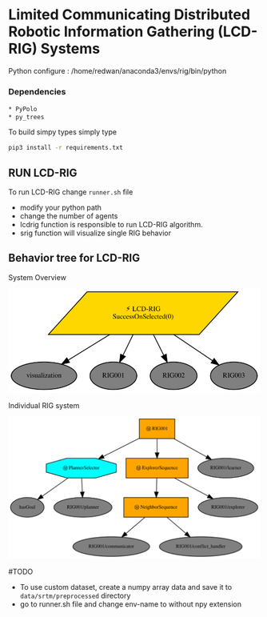 # Limited Communicating Distributed Robotic Information Gathering (LCD-RIG) Systems

Python configure : /home/redwan/anaconda3/envs/rig/bin/python

### Dependencies
    * PyPolo
    * py_trees
To build simpy types simply type
```bash 
pip3 install -r requirements.txt
```

## RUN LCD-RIG 

To run LCD-RIG change ```runner.sh``` file
* modify your python path 
* change the number of agents 
* lcdrig function is responsible to run LCD-RIG algorithm. 
* srig function will visualize single RIG behavior 


## Behavior tree for LCD-RIG


System Overview 

![LCD-RIG Architecture](.github/resources/lcd-rig.svg)

Individual RIG system 

![RIG Architecture](.github/resources/rig001.svg)


#TODO 
* To use custom dataset, create a numpy array data and save it to ```data/srtm/preprocessed``` directory
* go to runner.sh file and change env-name to <your-env-name> without npy extension